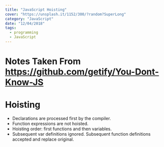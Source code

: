 ```yaml
---
title: "JavaScript Hoisting"
cover: "https://unsplash.it/1152/300/?random?SuperLong"
category: "JavaScript"
date: "12/04/2018"
tags:
  - programming
  - JavaScript
---
```


# Notes Taken From https://github.com/getify/You-Dont-Know-JS

# Hoisting

- Declarations are processed first by the compiler.
- Function expressions are not hoisted.
- Hoisting order: first functions and then variables.
- Subsequent var definitions ignored. Subsequent function definitions accepted and replace original.
